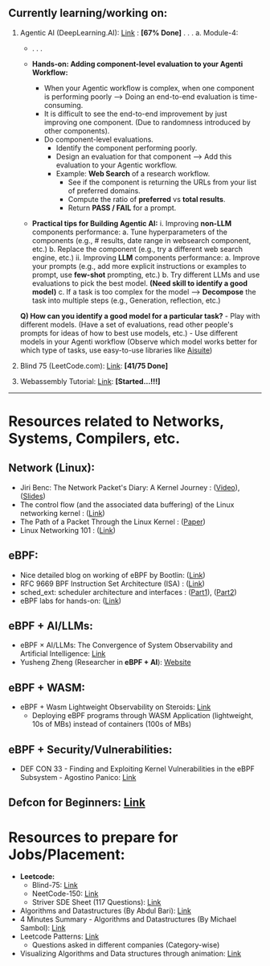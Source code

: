 ## Currently learning/working on:
1. Agentic AI (DeepLearning.AI): [Link](https://learn.deeplearning.ai/courses/agentic-ai/lesson/pu5xbv/welcome!) : **[67% Done]**
   . . .
   a. Module-4:
      - . . .
      - **Hands-on: Adding component-level evaluation to your Agenti Workflow:**
         - When your Agentic workflow is complex, when one component is performing poorly --> Doing an end-to-end evaluation is time-consuming.
         - It is difficult to see the end-to-end improvement by just improving one component. (Due to randomness introduced by other components).
         - Do component-level evaluations.
           - Identify the component performing poorly.
           - Design an evaluation for that component --> Add this evaluation to your Agentic workflow.
           - Example: **Web Search** of a research workflow.
             - See if the component is returning the URLs from your list of preferred domains.
             - Compute the ratio of **preferred** vs **total results**.
             - Return **PASS / FAIL** for a prompt.
            
      - **Practical tips for Building Agentic AI:**
         i. Improving **non-LLM** components performance:
            a. Tune hyperparameters of the components (e.g., # results, date range in websearch component, etc.)
            b. Replace the component (e.g., try a different web search engine, etc.)
         ii. Improving **LLM** components performance:
            a. Improve your prompts (e.g., add more explicit instructions or examples to prompt, use **few-shot** prompting, etc.)
            b. Try different LLMs and use evaluations to pick the best model. **(Need skill to identify a good model)**
            c. If a task is too complex for the model --> **Decompose** the task into multiple steps (e.g., Generation, reflection, etc.)
       
      **Q) How can you identify a good model for a particular task?**
         - Play with different models. (Have a set of evaluations, read other people's prompts for ideas of how to best use models, etc.)
         - Use different models in your Agenti workflow (Observe which model works better for which type of tasks, use easy-to-use libraries like [Aisuite](https://github.com/andrewyng/aisuite))
   
3. Blind 75 (LeetCode.com): [Link](https://leetcode.com/problem-list/oizxjoit/): **[41/75 Done]**
4. Webassembly Tutorial: [Link](https://marcoselvatici.github.io/WASM_tutorial/): **[Started...!!!]**
   
---

# Resources related to Networks, Systems, Compilers, etc.

## Network (Linux):
- Jiri Benc: The Network Packet's Diary: A Kernel Journey : ([Video](https://www.youtube.com/watch?v=T5TvPRQFNoM)), ([Slides](https://static.sched.com/hosted_files/devconfcz2018/80/packet.pdf?_gl=1*1g2wvgo*_gcl_au*MTE3MzE4Mzk3MC4xNzI2MTE2ODk5*FPAU*MTE3MzE4Mzk3MC4xNzI2MTE2ODk5#page=2.00))
- The control flow (and the associated data buffering) of the Linux networking kernel : ([Link](https://wiki.linuxfoundation.org/networking/kernel_flow#layer_2link_layer_eg_ethernet1))
- The Path of a Packet Through the Linux Kernel : ([Paper](https://www.net.in.tum.de/fileadmin/TUM/NET/NET-2024-04-1/NET-2024-04-1_16.pdf))
- Linux Networking 101 : ([Link](https://www.actualtechmedia.com/wp-content/uploads/2017/12/CUMULUS-NETWORKS-Linux101.pdf))

## eBPF:
- Nice detailed blog on working of eBPF by Bootlin: ([Link](https://bootlin.com/blog/bouncing-on-trampolines-to-run-ebpf-programs/))
- RFC 9669 BPF Instruction Set Architecture (ISA) : ([Link](https://www.rfc-editor.org/info/rfc9669))
- sched_ext: scheduler architecture and interfaces : ([Part1](https://blogs.igalia.com/changwoo/sched-ext-a-bpf-extensible-scheduler-class-part-1/)), ([Part2](https://blogs.igalia.com/changwoo/sched-ext-scheduler-architecture-and-interfaces-part-2/))
- eBPF labs for hands-on: ([Link](https://labs.iximiuz.com/))

## eBPF + AI/LLMs: 
- eBPF × AI/LLMs: The Convergence of System Observability and Artificial Intelligence: [Link](https://eunomia.dev/GPTtrace/)
- Yusheng Zheng (Researcher in **eBPF + AI**): [Website](https://www.yunwei37.com/)
## eBPF + WASM:
- eBPF + Wasm Lightweight Observability on Steroids: [Link](https://kccncna2023.sched.com/event/1R2uf)
  - Deploying eBPF programs through WASM Application (lightweight, 10s of MBs) instead of containers (100s of MBs)

## eBPF + Security/Vulnerabilities:
- DEF CON 33 - Finding and Exploiting Kernel Vulnerabilities in the eBPF Subsystem - Agostino Panico: [Link](https://www.youtube.com/watch?v=TXs5F-7-2aE)

## Defcon for Beginners: [Link](https://www.lastweekasavciso.com/p/a-guide-to-defcon-hacker-conference)

# Resources to prepare for Jobs/Placement:
- **Leetcode:**
  - Blind-75: [Link](https://leetcode.com/problem-list/oizxjoit/)
  - NeetCode-150: [Link](https://leetcode.com/problem-list/plakya4j/)
  - Striver SDE Sheet (117 Questions): [Link](https://leetcode.com/problem-list/eeudwo2i/)
- Algorithms and Datastructures (By Abdul Bari): [Link](https://www.youtube.com/@abdul_bari)
- 4 Minutes Summary - Algorithms and Datastructures (By Michael Sambol): [Link](https://www.youtube.com/playlist?list=PL9xmBV_5YoZO2D89q42-y8voxIJKpB4oR)
- Leetcode Patterns: [Link](https://seanprashad.com/leetcode-patterns/)
  - Questions asked in different companies (Category-wise)
- Visualizing Algorithms and Data structures through animation: [Link](https://visualgo.net/en)

